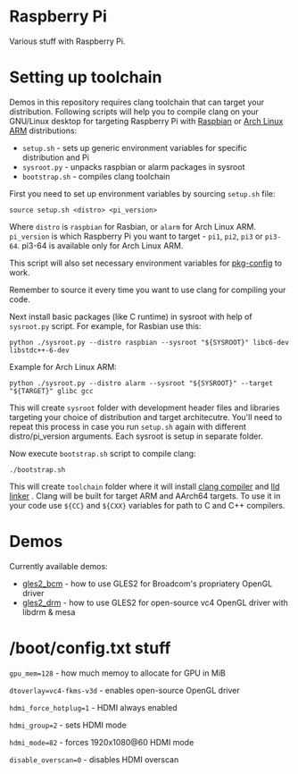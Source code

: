# Raspberry Pi

Various stuff with Raspberry Pi.

# Setting up toolchain

Demos in this repository requires clang toolchain that can target your distribution.
Following scripts will help you to compile clang on your GNU/Linux desktop for
targeting Raspberry Pi with [Raspbian][raspbian] or [Arch Linux ARM][alarm] distributions:

* `setup.sh` - sets up generic environment variables for specific distribution and Pi
* `sysroot.py` - unpacks raspbian or alarm packages in sysroot
* `bootstrap.sh` - compiles clang toolchain

First you need to set up environment variables by sourcing `setup.sh` file:

    source setup.sh <distro> <pi_version>

Where `distro` is `raspbian` for Rasbian, or `alarm` for Arch Linux ARM.
`pi_version` is which Raspberry Pi you want to target - `pi1`, `pi2`, `pi3` or `pi3-64`.
pi3-64 is available only for Arch Linux ARM.

This script will also set necessary environment variables for [pkg-config][pkgconfig] to work.

Remember to source it every time you want to use clang for compiling your code.

Next install basic packages (like C runtime) in sysroot with help of `sysroot.py` script.
For example, for Rasbian use this:

    python ./sysroot.py --distro raspbian --sysroot "${SYSROOT}" libc6-dev libstdc++-6-dev

Example for Arch Linux ARM:

    python ./sysroot.py --distro alarm --sysroot "${SYSROOT}" --target "${TARGET}" glibc gcc

This will create `sysroot` folder with development header files and libraries targeting your
choice of distribution and target architecutre. You'll need to repeat this process in case
you run `setup.sh` again with different distro/pi_version arguments. Each sysroot is setup
in separate folder.

Now execute `bootstrap.sh` script to compile clang:

    ./bootstrap.sh

This will create `toolchain` folder where it will install [clang compiler][clang] and [lld linker][lld] .
Clang will be built for target ARM and AArch64 targets. To use it in your code use `${CC}`
and `${CXX}` variables for path to C and C++ compilers.

# Demos

Currently available demos:

* [gles2_bcm](gles2_bcm) - how to use GLES2 for Broadcom's propriatery OpenGL driver
* [gles2_drm](gles2_drm) - how to use GLES2 for open-source vc4 OpenGL driver with libdrm & mesa

# /boot/config.txt stuff

`gpu_mem=128` - how much memoy to allocate for GPU in MiB

`dtoverlay=vc4-fkms-v3d` - enables open-source OpenGL driver

`hdmi_force_hotplug=1` - HDMI always enabled

`hdmi_group=2` - sets HDMI mode

`hdmi_mode=82` - forces 1920x1080@60 HDMI mode

`disable_overscan=0` - disables HDMI overscan

[clang]: https://clang.llvm.org/
[lld]: https://lld.llvm.org/
[raspbian]: https://www.raspberrypi.org/downloads/raspbian/
[alarm]: https://archlinuxarm.org/
[pkgconfig]: https://www.freedesktop.org/wiki/Software/pkg-config/
